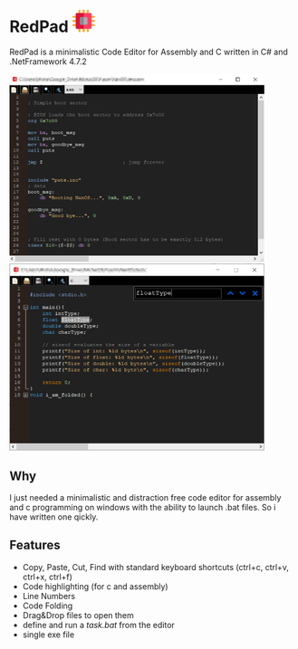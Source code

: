 # RedPad <img src="/readme/chip.png" width="40"/>
RedPad is a minimalistic Code Editor for Assembly and C written in C# and .NetFramework 4.7.2

<p float="left">
  <img src="/readme/pic1.png" width="450"/>
  <img src="/readme/pic2.png" width="450"/>
</p>

## Why
I just needed a minimalistic and distraction free code editor for assembly and c programming on windows with the ability to launch .bat files. So i have written one qickly.

## Features
- Copy, Paste, Cut, Find with standard keyboard shortcuts (ctrl+c, ctrl+v, ctrl+x, ctrl+f)
- Code highlighting (for c and assembly)
- Line Numbers
- Code Folding
- Drag&Drop files to open them
- define and run a *task.bat* from the editor
- single exe file
